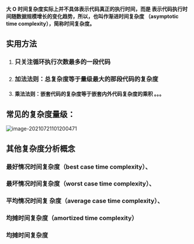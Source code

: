#### 		大 O 时间复杂度实际上并不具体表示代码真正的执行时间，而是 表示代码执行时间随数据规模增长的变化趋势，所以，也叫作渐进时间复杂度 （asymptotic time complexity），简称时间复杂度。

##  实用方法

1. ### 只关注循环执行次数最多的一段代码

2. ### 加法法则：总复杂度等于量级最大的那段代码的复杂度

3. #### 乘法法则：嵌套代码的复杂度等于嵌套内外代码复杂度的乘积   。。。

## 常见的复杂度量级：

![image-20210721101200471](C:\Users\liuya\AppData\Roaming\Typora\typora-user-images\image-20210721101200471.png)

## 其他复杂度分析概念

### 最好情况时间复杂度（best case time complexity）、

### 最坏情况时间复杂度（worst case time complexity）、

### 平均情况时间复 杂度（average case time complexity）、

### 均摊时间复杂度（amortized time complexity）

### 均摊时间复杂度

